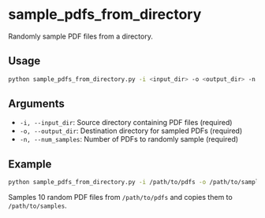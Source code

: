 # sample_pdfs_from_directory

Randomly sample PDF files from a directory.

## Usage

```bash
python sample_pdfs_from_directory.py -i <input_dir> -o <output_dir> -n <num_samples>
```

## Arguments

- `-i, --input_dir`: Source directory containing PDF files (required)
- `-o, --output_dir`: Destination directory for sampled PDFs (required)
- `-n, --num_samples`: Number of PDFs to randomly sample (required)

## Example

```bash
python sample_pdfs_from_directory.py -i /path/to/pdfs -o /path/to/samples -n 10
```

Samples 10 random PDF files from `/path/to/pdfs` and copies them to `/path/to/samples`.